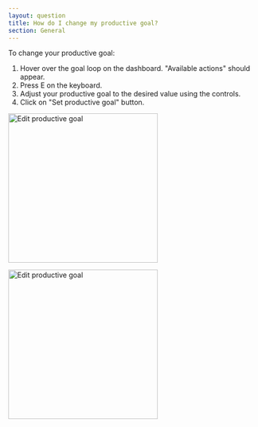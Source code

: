 ```yaml
---
layout: question
title: How do I change my productive goal?
section: General
---
```


To change your productive goal:

1. Hover over the goal loop on the dashboard. "Available actions" should appear.
2. Press E on the keyboard.
3. Adjust your productive goal to the desired value using the controls.
4. Click on "Set productive goal" button.

<img style="width:300px" srcset="
                /assets/edit-goal-1x.png 1x,
                /assets/edit-goal-2x.png 2x
              " src="/assets/edit-goal-1x.png" alt="Edit productive goal"
              title="Edit productive goal" />

<img style="width:300px" srcset="
                /assets/edit-goal-update-1x.png 1x,
                /assets/edit-goal-update-2x.png 2x
              " src="/assets/edit-goal-update-1x.png" alt="Edit productive goal"
              title="Edit productive goal" />
